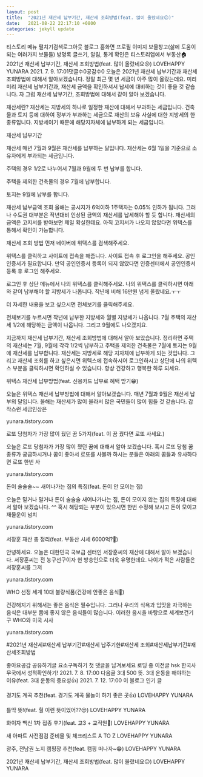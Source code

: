 ```yaml
---
layout: post
title:  "2021년 재산세 납부기간, 재산세 조회방법(feat. 많이 올랐네요😕)"
date:   2021-08-22 22:17:10 +0800
categories: jekyll update
---
```

티스토리 메뉴 펼치기검색로그아웃
블로그 홈화면
프로필 이미지
보물창고(삶에 도움이 되는 여러가지 보물들)
방명록
글쓰기, 알림, 통계 확인은 티스토리앱에서
부동산🏠
2021년 재산세 납부기간, 재산세 조회방법(feat. 많이 올랐네요😕)
LOVEHAPPY YUNARA
2021. 7. 9. 17:01댓글수0공감수0
오늘은 2021년 재산세 납부기간과 재산세 조회방법에 대해서 알아보겠습니다. 정말 최근 몇 년 세금이 아주 많이 올랐는데요. 미리미리 재산세 납부기간과, 재산세 금액을 확인하셔서 납세에 대비하는 것이 좋을 것 같습니다. 자 그럼 재산세 납부기간, 조회방법에 대해서 같이 알아 보겠습니다.

재산세란?
재산세는 지방세의 하나로 일정한 재산에 대해서 부과하는 세금입니다. 건축물과 토지 등에 대하여 정부가 부과하는 세금으로 재산의 보유 사실에 대한 지방세의 한 종류입니다. 지방세이기 때문에 해당지자체에 납부하게 되는 세금입니다.


재산세 납부기간

재산세 매년 7월과 9월은 재산세를 납부하는 달입니다. 재산세는 6월 1일을 기준으로 소유자에게 부과되는 세금입니다.

주택의 경우 1/2로 나누어서 7월과 9월에 두 번 납부를 합니다.

주택을 제외한 건축물의 경우 7월에 납부합니다.

토지는 9월에 납부를 합니다.

재산세 납부금액 조회
올해는 공시지가 6억이하 1주택자는 0.05% 인하가 됩니다. 그러나 수도권 대부분은 작년대비 인상된 금액의 재산세를 납세해야 할 듯 합니다. 재산세의 금액은 고지서를 받아보면 제일 확실한데요. 아직 고지서가 나오지 않았다면 위택스를 통해서 확인이 가능합니다.

재산세 조회 방법
먼저 네이버에 위택스를 검색해주세요.

 


위택스를 클릭하고 사이트에 접속을 해줍니다. 사이트 접속 후 로그인을 해주세요. 공인인증서가 필요합니다. 만약 공인인증서 등록이 되지 않았다면 인증센터에서 공인인증서 등록 후 로그인 해주세요.


로그인 후 상단 메뉴에서 나의 위택스를 클릭해주세요. 나의 위택스를 클릭하시면 아래와 같이 납부해야 할 지방세가 나옵니다. 작년에 비해 16만원 넘게 올랐네요.ㅜㅜ

더 자세한 내용을 보고 싶으시면 전체보기를 클릭해주세요.


전체보기를 누르시면 작년에 납부한 지방세와 월별 지방세가 나옵니다. 7월 주택의 재산세 1/2에 해당하는 금액이 나옵니다. 그리고 9월에도 나오겠지요.



 

 

지금까지 재산세 납부기간, 재산세 조회방법에 대해서 알아 보았습니다. 정리하면 주택의 재산세는 7월, 9월에 각각 1/2씩 납부하고 주택을 제외한 건축물은 7월에 토지는 9월에 재산세를 납부합니다. 재산세는 지방세로 해당 지자체에 납부하게 되는 것입니다. 그리고 재산세 조회를 하고 싶은시면 위텍스에 접속하시어 로그인하시고 상단에 나의 위텍스 부분을 클릭하시면 확인하실 수 있습니다. 항상 건강하고 행복한 하루 되세요.

 

 
위택스 재산세 납부방법(feat. 신용카드 납부로 혜택 받기😁)

오늘은 위택스 재산세 납부방법에 대해서 알아보겠습니다. 매년 7월과 9월은 재산세 납부의 달입니다. 올해는 재산세가 많이 올라서 많은 국민들이 많이 힘들 것 같습니다. 갑작스런 세금인상은

yunara.tistory.com
 
로또 당첨자가 가장 많이 꿨던 꿈 5가지(feat. 이 꿈 꿨다면 로또 사세요.)

오늘은 로또 당첨자가 가장 많이 꿨던 꿈에 대해서 알아 보겠습니다. 혹시 로또 당첨 꿈종류가 궁금하시거나 꿈이 좋아서 로또를 사볼까 하시는 분들은 아래의 꿈들과 유사하다면 로또 한번 사

yunara.tistory.com
 
돈이 술술술~~ 새어나가는 집의 특징(feat. 돈이 안 모이는 집)

오늘은 믿거나 말거나 돈이 술술술 새어나가나는 집, 돈이 모이지 않는 집의 특징에 대해서 알아 보겠습니다. ^^ 혹시 해당되는 부분이 있으시면 한번 수정해 보시고 돈이 모이고 재물운이 넘치

yunara.tistory.com
 
서장훈 재산 총 정리(feat. 부동산 시세 6000억?👀)

안녕하세요. 오늘은 대한민국 국보급 센터인 서장훈씨의 재산에 대해서 알아 보겠습니다. 서장훈씨는 전 농구선구이자 현 방송인으로 더욱 유명한데요. 나이가 적은 사람들은 서장훈씨를 그저

yunara.tistory.com
 
WHO 선정 세계 10대 불량식품(건강에 안좋은 음식👏)

건강해지기 위해서는 좋은 음식은 필수입니다. 그러나 우리의 식욕과 입맛을 자극하는 음식은 대부분 몸에 좋지 않은 음식들이 많습니다. 이러한 음시을 바탕으로 세계보건기구 WHO와 미국 시사

yunara.tistory.com
 

 

 

 

 

#2021년 재산세#재산세 납부기간#재산세 납주기한#재산세 조회#재산세납부기간#재산세조회방법

좋아요공감
공유하기글 요소구독하기
첫 댓글을 남겨보세요
로딩 중
이전글
hsk 한국사무국에서 성적확인하기!
2021. 7. 8. 17:00
다음글
3대 500 뜻. 3대 운동을 해야하는 이유(feat. 3대 운동의 중요성👍)
2021. 7. 12. 17:00
이 블로그 인기 글

경기도 계곡 추천(feat. 경기도 계곡 물놀이 하기 좋은 곳👍)
LOVEHAPPY YUNARA

틀딱 뜻!(feat. 헐 이런 뜻이었어??😒)
LOVEHAPPY YUNARA

화이자 백신 1차 접종 후기(feat. 고3 + 교직원👏)
LOVEHAPPY YUNARA

새 아파트 사전점검 준비물 및 체크리스트 A TO Z
LOVEHAPPY YUNARA

광주, 전남권 노지 캠핑장 추천(feat. 캠핑 떠나자~😁)
LOVEHAPPY YUNARA

2021년 재산세 납부기간, 재산세 조회방법(feat. 많이 올랐네요😕)
LOVEHAPPY YUNARA
